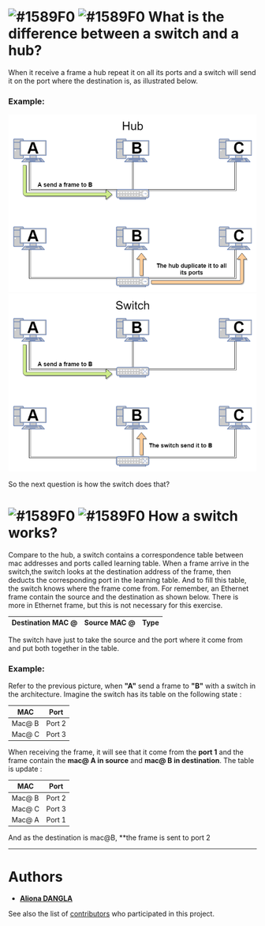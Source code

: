 # ![#1589F0](https://placehold.it/15/1589F0/000000?text=+) ![#1589F0](https://placehold.it/15/1589F0/000000?text=+) What is the difference between a switch and a hub?
When it receive a frame a hub repeat it on all its ports and a switch will
send it on the port where the destination is, as illustrated below.
### Example:
![Hub operation](https://github.com/adangla/network_attacks/raw/master/mac_flooding/img/hub.png "Hub operation")
![Switch operation](https://github.com/adangla/network_attacks/raw/master/mac_flooding/img/switch.png "Switch operation")

So the next question is how the switch does that?

# ![#1589F0](https://placehold.it/15/1589F0/000000?text=+) ![#1589F0](https://placehold.it/15/1589F0/000000?text=+) How a switch works?
Compare to the hub, a switch contains a correspondence table between mac
addresses and ports called learning table. When a frame arrive in the
switch,the switch looks at the destination address of the frame, then deducts
the corresponding port in the learning table. And to fill this table, the
switch knows where the frame come from. For remember, an Ethernet frame
contain the source and the destination as shown below. There is more in Ethernet frame, but this is not necessary for this exercise.

| Destination MAC @ | Source MAC @ | Type |
| --- | --- | --- |

The switch have just to take the source and the port where it come from and put both together in the table.

### Example:
Refer to the previous picture, when **"A"** send a frame to **"B"** with a switch in the architecture. Imagine the switch has its table on the following state :

| MAC | Port |
| --- | --- |
| Mac@ B | Port 2 |
| Mac@ C | Port 3 |

When receiving the frame, it will see that it come from the **port 1** and the frame contain the **mac@ A in source** and **mac@ B in destination**.  The table is update :

| MAC | Port |
| --- | --- |
| Mac@ B | Port 2 |
| Mac@ C | Port 3 |
| Mac@ A | Port 1 |
 
And as the destination is mac@B, **the frame is sent to port 2

---

# Authors
* **[Aliona DANGLA](https://github.com/adangla)**

See also the list of [contributors](https://github.com/adangla/network_attacks/contributors) who participated in this project.

